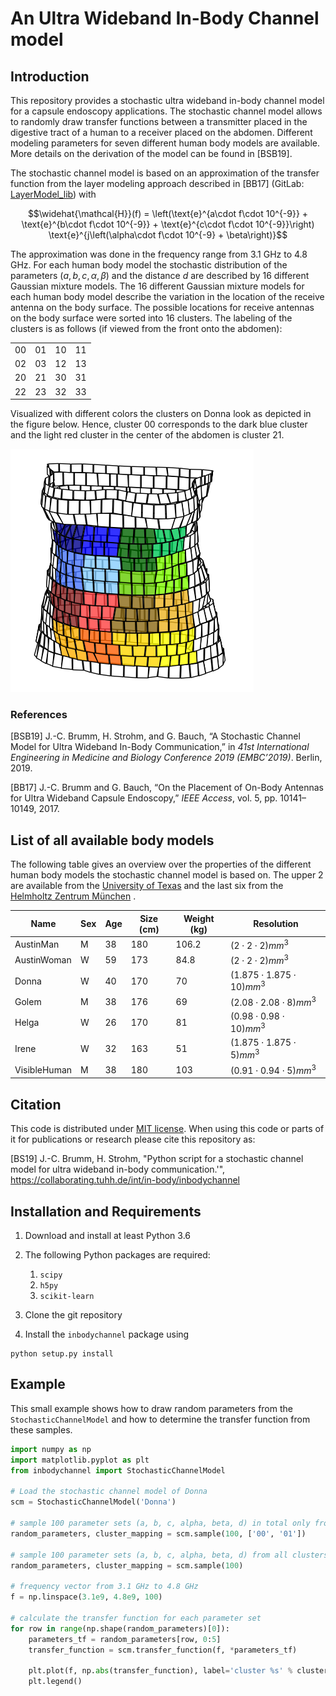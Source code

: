 # An Ultra Wideband In-Body Channel model 

## Introduction
This repository provides a stochastic ultra wideband in-body channel model for a capsule endoscopy applications. 
The stochastic channel model allows to randomly draw transfer functions between a transmitter placed in the digestive 
tract of a human to a receiver placed on the abdomen. Different modeling parameters for seven different 
 human body models are available. More details on the derivation of the model can be found in [BSB19].

The stochastic channel model is based on an approximation of the transfer function from the layer modeling approach 
 described in [BB17] (GitLab: [LayerModel_lib](https://collaborating.tuhh.de/int/in-body/layermodel_lib)) with
```math
\widehat{\mathcal{H}}(f) = \left(\text{e}^{a\cdot f\cdot 10^{-9}} + \text{e}^{b\cdot f\cdot 10^{-9}} + 
\text{e}^{c\cdot f\cdot 10^{-9}}\right) \text{e}^{j\left(\alpha\cdot f\cdot 10^{-9} + \beta\right)}
```
The approximation was done in the frequency range from 3.1 GHz to 4.8 GHz. 
For each human body model the stochastic distribution of the parameters $`(a, b, c, \alpha, \beta)`$ and the distance 
$`d`$ are described by 16 different Gaussian mixture models. The 16 different Gaussian mixture models for each human 
body model describe the variation in the location of the receive antenna on the body surface. The possible locations 
for receive antennas on the body surface were sorted into 16 clusters. The labeling of the clusters is as follows 
(if viewed from the front onto the abdomen):

| | | | | 
|---| ---|---|---|
| 00 | 01 | 10 | 11 |
| 02 | 03 | 12 | 13 |
| 20 | 21 | 30 | 31 |
| 22 | 23 | 32 | 33 |

Visualized with different colors the clusters on Donna look as depicted in the figure below. Hence, cluster 00 corresponds
to the dark blue cluster and the light red cluster in the center of the abdomen is cluster 21. 

![Donna with colored clusters](rx_clusters_Donna.png)

### References
[BSB19] J.-C. Brumm, H. Strohm, and G. Bauch, “A Stochastic Channel Model for Ultra Wideband In-Body
Communication,” in *41st International Engineering in Medicine and Biology Conference 2019 (EMBC’2019)*. 
Berlin, 2019.

[BB17] J.-C. Brumm and G. Bauch, “On the Placement of On-Body Antennas for Ultra Wideband Capsule Endoscopy,” 
*IEEE Access*, vol. 5, pp. 10141–10149, 2017.

## List of all available body models
The following table gives an overview over the properties of the different human body models the stochastic 
channel model is based on. 
The upper 2 are available from the [University of Texas](http://sites.utexas.edu/austinmanaustinwomanmodels/) 
 and the last six from the [Helmholtz Zentrum München](https://www.helmholtz-muenchen.de/irm/service/virtual-human-download-portal/virtual-human-database/index.html) .

| Name |  Sex | Age | Size (cm) | Weight (kg) | Resolution |
|----- | ---- |---- |---------- |-------------| -----------|
|AustinMan | M | 38 | 180 | 106.2 | $`(2\cdot 2\cdot 2)mm^3`$ |
|AustinWoman | W | 59 | 173 | 84.8 | $`(2\cdot 2\cdot 2)mm^3`$ |
|Donna | W | 40 | 170 | 70 | $`(1.875 \cdot 1.875 \cdot 10) mm^3`$ |
|Golem |  M | 38 |176 | 69 | $`(2.08 \cdot 2.08 \cdot 8) mm^3`$ |
|Helga |  W    |26   | 170|81 | $`(0.98\cdot 0.98\cdot 10)mm^3 `$ |
|Irene |  W    | 32  | 163|51| $` (1.875\cdot 1.875\cdot 5)mm^3`$ |
|VisibleHuman |  M | 38 |180 | 103 | $`(0.91 \cdot 0.94 \cdot 5) mm^3`$ |

## Citation
This code is distributed under [MIT license](LICENSE). When using this code or parts of it for publications 
or research please cite this repository as:

[BS19] J.-C. Brumm, H. Strohm, "Python script for a stochastic channel model 
for ultra wideband in-body communication.'", https://collaborating.tuhh.de/int/in-body/inbodychannel

## Installation and Requirements
1. Download and install at least Python 3.6
2. The following Python packages are required:
   1. `scipy`
   2. `h5py`
   3. `scikit-learn`
    
2. Clone the git repository
3. Install the `inbodychannel` package using
```commandline
python setup.py install
```

## Example
This small example shows how to draw random parameters from the `StochasticChannelModel` and how to determine the 
transfer function from these samples. 
```python
import numpy as np
import matplotlib.pyplot as plt
from inbodychannel import StochasticChannelModel

# Load the stochastic channel model of Donna
scm = StochasticChannelModel('Donna')

# sample 100 parameter sets (a, b, c, alpha, beta, d) in total only from clusters 00 and 01
random_parameters, cluster_mapping = scm.sample(100, ['00', '01'])

# sample 100 parameter sets (a, b, c, alpha, beta, d) from all clusters
random_parameters, cluster_mapping = scm.sample(100)

# frequency vector from 3.1 GHz to 4.8 GHz
f = np.linspace(3.1e9, 4.8e9, 100)

# calculate the transfer function for each parameter set
for row in range(np.shape(random_parameters)[0]):
    parameters_tf = random_parameters[row, 0:5]
    transfer_function = scm.transfer_function(f, *parameters_tf)

    plt.plot(f, np.abs(transfer_function), label='cluster %s' % cluster_mapping[row])
    plt.legend()

```
